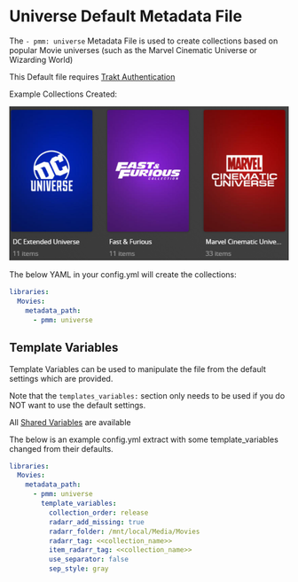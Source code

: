 # Universe Default Metadata File

The `- pmm: universe` Metadata File is used to  create collections based on popular Movie universes (such as the Marvel Cinematic Universe or Wizarding World)

This Default file requires [Trakt Authentication](https://metamanager.wiki/en/latest/config/trakt.html)

Example Collections Created:

![](../images/universe.png)

The below YAML in your config.yml will create the collections:
```yaml
libraries:
  Movies:
    metadata_path:
      - pmm: universe
```


## Template Variables
Template Variables can be used to manipulate the file from the default settings which are provided. 

Note that the `templates_variables:` section only needs to be used if you do NOT want to use the default settings.

All [Shared Variables](../variables) are available

The below is an example config.yml extract with some template_variables changed  from their defaults.


```yaml
libraries:
  Movies:
    metadata_path:
      - pmm: universe
        template_variables:
          collection_order: release
          radarr_add_missing: true
          radarr_folder: /mnt/local/Media/Movies
          radarr_tag: <<collection_name>>
          item_radarr_tag: <<collection_name>>
          use_separator: false
          sep_style: gray
```

